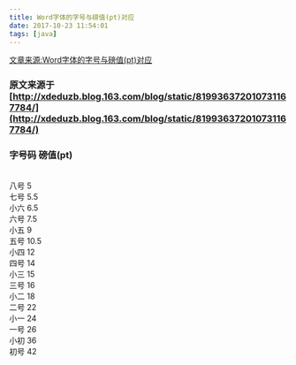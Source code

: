 ```yaml
---
title: Word字体的字号与磅值(pt)对应
date: 2017-10-23 11:54:01
tags: [java]
---
```

[文章来源:Word字体的字号与磅值(pt)对应](http://blog.csdn.net/u011229848/article/details/78317333)


### 原文来源于[http://xdeduzb.blog.163.com/blog/static/819936372010731167784/](http://xdeduzb.blog.163.com/blog/static/819936372010731167784/)

### 字号码 磅值(pt)
<br/>八号 5
<br/>七号 5.5
<br/>小六 6.5
<br/>六号 7.5
<br/>小五 9
<br/>五号 10.5
<br/>小四 12
<br/>四号 14
<br/>小三 15
<br/>三号 16
<br/>小二 18
<br/>二号 22
<br/>小一 24
<br/>一号 26
<br/>小初 36
<br/>初号 42